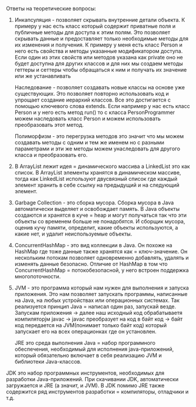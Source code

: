 Ответы на теоретические вопросы:

1) Инкапсуляция - позволяет скрывать внутренние детали объекта. К примеру у нас есть класс который содержит приватные поля и публичные методы для доступа к этим полям. Это позволяет скрывать данные и предоставляет только необходимые методы для их изменения и получения.
К примеру у меня есть класс Person и него есть свойства и методы указанные модификатором доступа. Если один из этих свойств или методов указана как private оно не будет доступна для других классов и для них мы создаем методы геттеры и сеттеры чтобы обращаться к ним и получать их значение или же устанавливать

    Наследование - позволяет создавать новые классы на основе уже существующих. Это позволяет повторно использовать код и упрощает создание иерархий классов. Все это достигается с помощью ключевого слова extends. Если например у нас есть класс Person  и у него есть метод run() то с класса PersonProgrammer можем наследовать класс Person и можем использовать преобразовать этот метод.
   
     Полиморфизм - это перегрузка методов это значит что мы можем создавать методы с одним и тем же именем но с разными параметрами и эти же методы можем унаследовать для другого класса и преобразовать его.

4) В ArrayList лежит идея = динамического массива a LinkedList это как список. В ArrayList элементы хранятся в динамическом массиве, тогда как LinkedList используют двусвязный список где каждый элемент хранить в себе ссылку на предыдущий и на следующий элемент.

3)  Garbage Collection - это сборка мусора. Сборка мусора в Java автоматически выделяет и освобождает память. В Java объекты создаются и хранятся в куче = heap и могут получаться так что эти объекты со временем больше не понадобятся. И сборщик мусора, оценив кучу памяти, определит, какие объекты используются, а какие нет, и удалит неиспользуемые объекты. 

4) ConcurrentHashMap - это вид коллекции в Java. Он похоже на HashMap где тоже данные также хранятся как = ключ-значение. Он нескольким потокам позволяет одновременно добавлять, удалять и изменять данные безопасно. Отличие от HashMap в том что ConcurrentHashMap = потокобезопасной, у него встроен поддержка многопоточности. 

5) JVM - это программа который нам нужен для выполнения и запуска приложения. Это нам позволяет запускать программы, написанные на Java, на любых устройствах или операционных системах. Так реализуется принцип Java  = написал один раз, запускай везде. Запускам приложения -> далее наш исходный код обрабатываетя компиляторjм javac -> javac преобразует на код в байт код -> байт код передается на JVM(понимает только байт код) который запускает его на всех операционках где он установлен. 

   JRE это среда выполнения Java = набор программного обеспечения, необходимый для исполнения java-приложений, который обязательно включает в себя реализацию JVM и библиотеки Java-классов.

  JDK это набор программных инструментов, необходимых для разработки Java-приложений. При скачивании JDK, автоматически загружается и JRE (а значит, и JVM).  В JDK помимо JRE также содержится ряд инструментов разработки = компиляторы, отладчики и т.д.
